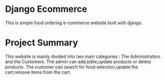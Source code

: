 # Django Ecommerce
This is simple food ordering e-commerce website built with django.

# Project Summary
This website is mainly divided into two main categories : The Administrators and the Customers. The admin can add,edite,update products or delete products. The customer can search for food selection,update the cart,remove items from the cart.


